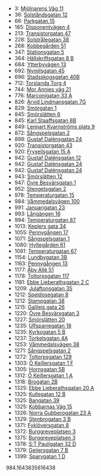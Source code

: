 - 3: [Mjölnarens Väg 11](https://www.homeq.se/lagenhet/59464-2rum-molnlycke-vastra-gotalands-lan-mjolnarens-vag/?ht_source=individual.59464&ht_container=search_results_list&ht_position=53&)
- 36: [Solståndsgatan 12](https://www.homeq.se/lagenhet/60048-3rum-goteborg-vastra-gotalands-lan-solstandsgatan/?ht_source=individual.60048&ht_container=search_results_list&ht_position=90&)
- 66: [Parkgatan 15](https://www.homeq.se/lagenhet/60043-3rum-kungsbacka-hallands-lan-parkgatan/?ht_source=individual.60043&ht_container=search_results_list&ht_position=97&)
- 185: [Disponentvägen 4](https://www.homeq.se/lagenhet/59466-2rum-molnlycke-vastra-gotalands-lan-disponentvagen/?ht_source=individual.59466&ht_container=search_results_list&ht_position=77&)
- 213: [Transistorgatan 47](https://www.homeq.se/lagenhet/60095-2rum-goteborg-vastra-gotalands-lan-transistorgatan/?ht_source=individual.60095&ht_container=search_results_list&ht_position=10&)
- 228: [Solstrålegatan 38](https://www.homeq.se/lagenhet/60053-3rum-goteborg-vastra-gotalands-lan-solstralegatan/?ht_source=individual.60053&ht_container=search_results_list&ht_position=86&)
- 268: [Kobbegården 51](https://www.homeq.se/lagenhet/60154-2rum-goteborg-vastra-gotalands-lan-kobbegarden/?ht_source=individual.60154&ht_container=search_results_list&ht_position=1&)
- 347: [Stationsgatan 5](https://www.homeq.se/lagenhet/58838-2rum-ytterby-vastra-gotalands-lan-stationsgatan/?ht_source=individual.58838&ht_container=search_results_list&ht_position=100&)
- 364: [Hällskriftsgatan 8 B](https://www.homeq.se/lagenhet/60110-2rum-goteborg-vastra-gotalands-lan-hallskriftsgatan/?ht_source=individual.60110&ht_container=search_results_list&ht_position=80&)
- 684: [Ytterbyvägen 13](https://www.homeq.se/lagenhet/60037-2rum-kungalv-vastra-gotalands-lan-ytterbyvagen/?ht_source=individual.60037&ht_container=search_results_list&ht_position=103&)
- 692: [Nymilsgatan 45](https://www.homeq.se/lagenhet/59058-2rum-goteborg-vastra-gotalands-lan-nymilsgatan/?ht_source=individual.59058&ht_container=search_results_list&ht_position=14&)
- 696: [Stadsskogsgatan 40B](https://www.homeq.se/lagenhet/60019-3rum-alingsas-vastra-gotalands-lan-stadsskogsgatan/?ht_source=individual.60019&ht_container=search_results_list&ht_position=104&)
- 712: [Torslanda Torg 4](https://www.homeq.se/lagenhet/56863-2rum-torslanda-vastra-gotalands-lan-torslanda-torg/?ht_source=individual.56863&ht_container=search_results_list&ht_position=96&)
- 744: [Mor Annies väg 21](https://www.homeq.se/lagenhet/60045-2rum-kungsbacka-hallands-lan-mor-annies-vag/?ht_source=individual.60045&ht_container=search_results_list&ht_position=89&)
- 776: [Marconigatan 33 A](https://www.homeq.se/lagenhet/60058-2rum-vastra-frolunda-vastra-gotalands-lan-marconigatan/?ht_source=individual.60058&ht_container=search_results_list&ht_position=11&)
- 826: [Arvid Lindmansgatan 7G](https://www.homeq.se/lagenhet/60128-2rum-goteborg-vastra-gotalands-lan-arvid-lindmansgatan/?ht_source=individual.60128&ht_container=search_results_list&ht_position=78&)
- 829: [Smörgatan 1](https://www.homeq.se/lagenhet/59413-2rum-goteborg-vastra-gotalands-lan-smorgatan/?ht_source=individual.59413&ht_container=search_results_list&ht_position=21&)
- 845: [Smörslätten 6](https://www.homeq.se/lagenhet/60185-2rum-goteborg-vastra-gotalands-lan-smorslatten/?ht_source=individual.60185&ht_container=search_results_list&ht_position=69&)
- 845: [Karl Staaffsgatan 8B](https://www.homeq.se/lagenhet/60007-2rum-goteborg-vastra-gotalands-lan-karl-staaffsgatan/?ht_source=individual.60007&ht_container=search_results_list&ht_position=79&)
- 849: [Lennart Kvarnströms plats 9](https://www.homeq.se/lagenhet/59392-2rum-goteborg-vastra-gotalands-lan-lennart-kvarnstroms-plats/?ht_source=individual.59392&ht_container=search_results_list&ht_position=36&)
- 872: [Sångspelsgatan 2](https://www.homeq.se/lagenhet/59679-2rum-hisings-backa-vastra-gotalands-lan-sangspelsgatan/?ht_source=individual.59679&ht_container=search_results_list&ht_position=75&)
- 898: [Gustaf Dalénsgatan 24](https://www.homeq.se/lagenhet/58874-2rum-goteborg-vastra-gotalands-lan-gustaf-dalensgatan/?ht_source=individual.58874&ht_container=search_results_list&ht_position=67&)
- 920: [Transistorgatan 43](https://www.homeq.se/lagenhet/59693-2rum-goteborg-vastra-gotalands-lan-transistorgatan/?ht_source=individual.59693&ht_container=search_results_list&ht_position=9&)
- 920: [Fryxellsgatan 15 A](https://www.homeq.se/lagenhet/57460-2rum-goteborg-vastra-gotalands-lan-fryxellsgatan/?ht_source=individual.57460&ht_container=search_results_list&ht_position=68&)
- 942: [Gustaf Dalénsgatan 12](https://www.homeq.se/lagenhet/58525-2rum-goteborg-vastra-gotalands-lan-gustaf-dalensgatan/?ht_source=individual.58525&ht_container=search_results_list&ht_position=61&)
- 942: [Gustaf Dalénsgatan 24](https://www.homeq.se/lagenhet/58527-2rum-goteborg-vastra-gotalands-lan-gustaf-dalensgatan/?ht_source=individual.58527&ht_container=search_results_list&ht_position=65&)
- 942: [Gustaf Dalénsgatan 24](https://www.homeq.se/lagenhet/57679-2rum-goteborg-vastra-gotalands-lan-gustaf-dalensgatan/?ht_source=individual.57679&ht_container=search_results_list&ht_position=66&)
- 943: [Smörslätten 12](https://www.homeq.se/lagenhet/58658-3rum-goteborg-vastra-gotalands-lan-smorslatten/?ht_source=individual.58658&ht_container=search_results_list&ht_position=71&)
- 947: [Övre Besvärsgatan 1](https://www.homeq.se/lagenhet/60144-4rum-goteborg-vastra-gotalands-lan-ovre-besvarsgatan/?ht_source=individual.60144&ht_container=search_results_list&ht_position=30&)
- 952: [Stengetsgatan 2](https://www.homeq.se/lagenhet/59854-2rum-vastra-frolunda-vastra-gotalands-lan-stengetsgatan/?ht_source=individual.59854&ht_container=search_results_list&ht_position=35&)
- 978: [Temperaturgatan 15](https://www.homeq.se/lagenhet/60061-3rum-goteborg-vastra-gotalands-lan-temperaturgatan/?ht_source=individual.60061&ht_container=search_results_list&ht_position=83&)
- 984: [Våmmedalsvägen 100](https://www.homeq.se/lagenhet/59825-2rum-kallered-vastra-gotalands-lan-vammedalsvagen/?ht_source=individual.59825&ht_container=search_results_list&ht_position=16&)
- 991: [Januarigatan 23](https://www.homeq.se/lagenhet/60212-2rum-goteborg-vastra-gotalands-lan-januarigatan/?ht_source=individual.60212&ht_container=search_results_list&ht_position=93&)
- 993: [Långängen 16](https://www.homeq.se/lagenhet/60120-2rum-goteborg-vastra-gotalands-lan-langangen/?ht_source=individual.60120&ht_container=search_results_list&ht_position=60&)
- 994: [Temperaturgatan 87](https://www.homeq.se/lagenhet/60022-3rum-goteborg-vastra-gotalands-lan-temperaturgatan/?ht_source=individual.60022&ht_container=search_results_list&ht_position=85&)
- 1013: [Keplers gata 34](https://www.homeq.se/lagenhet/58571-2rum-goteborg-vastra-gotalands-lan-keplers-gata/?ht_source=individual.58571&ht_container=search_results_list&ht_position=92&)
- 1055: [Pennygången 17](https://www.homeq.se/lagenhet/59673-2rum-goteborg-vastra-gotalands-lan-pennygangen/?ht_source=individual.59673&ht_container=search_results_list&ht_position=26&)
- 1071: [Sångspelsgatan 1](https://www.homeq.se/lagenhet/59681-3rum-hisings-backa-vastra-gotalands-lan-sangspelsgatan/?ht_source=individual.59681&ht_container=search_results_list&ht_position=74&)
- 1080: [Hyltegården 61](https://www.homeq.se/lagenhet/59141-2rum-goteborg-vastra-gotalands-lan-hyltegarden/?ht_source=individual.59141&ht_container=search_results_list&ht_position=3&)
- 1081: [Temperaturgatan 67](https://www.homeq.se/lagenhet/60036-2rum-goteborg-vastra-gotalands-lan-temperaturgatan/?ht_source=individual.60036&ht_container=search_results_list&ht_position=84&)
- 1154: [Lundbygatan 3B](https://www.homeq.se/lagenhet/60040-2rum-goteborg-vastra-gotalands-lan-lundbygatan/?ht_source=individual.60040&ht_container=search_results_list&ht_position=52&)
- 1163: [Pennygången 13](https://www.homeq.se/lagenhet/59689-4rum-goteborg-vastra-gotalands-lan-pennygangen/?ht_source=individual.59689&ht_container=search_results_list&ht_position=25&)
- 1177: [Åby Allé 51](https://www.homeq.se/lagenhet/58450-2rum-goteborg-vastra-gotalands-lan-aby-alle/?ht_source=individual.58450&ht_container=search_results_list&ht_position=2&)
- 1178: [Toltorpsgatan 117](https://www.homeq.se/lagenhet/56342-2rum-molndal-vastra-gotalands-lan-toltorpsgatan/?ht_source=individual.56342&ht_container=search_results_list&ht_position=8&)
- 1181: [Ebbe Lieberathsgatan 2 C](https://www.homeq.se/lagenhet/59488-2rum-goteborg-vastra-gotalands-lan-ebbe-lieberathsgatan/?ht_source=individual.59488&ht_container=search_results_list&ht_position=22&)
- 1209: [Julaftonsgatan 35](https://www.homeq.se/lagenhet/59109-2rum-goteborg-vastra-gotalands-lan-julaftonsgatan/?ht_source=individual.59109&ht_container=search_results_list&ht_position=94&)
- 1212: [Speldosegatan 8](https://www.homeq.se/lagenhet/59836-3rum-vastra-frolunda-vastra-gotalands-lan-speldosegatan/?ht_source=individual.59836&ht_container=search_results_list&ht_position=18&)
- 1212: [Stampgatan 38](https://www.homeq.se/lagenhet/59999-2rum-goteborg-vastra-gotalands-lan-stampgatan/?ht_source=individual.59999&ht_container=search_results_list&ht_position=37&)
- 1215: [Galileis gata 26](https://www.homeq.se/lagenhet/59618-3rum-goteborg-vastra-gotalands-lan-galileis-gata/?ht_source=individual.59618&ht_container=search_results_list&ht_position=95&)
- 1220: [Övre Besvärsgatan 3](https://www.homeq.se/lagenhet/60140-3rum-goteborg-vastra-gotalands-lan-ovre-besvarsgatan/?ht_source=individual.60140&ht_container=search_results_list&ht_position=32&)
- 1227: [Smörslätten 20](https://www.homeq.se/lagenhet/58654-2rum-goteborg-vastra-gotalands-lan-smorslatten/?ht_source=individual.58654&ht_container=search_results_list&ht_position=70&)
- 1235: [Ulfsparregatan 18](https://www.homeq.se/lagenhet/59473-2rum-goteborg-vastra-gotalands-lan-ulfsparregatan/?ht_source=individual.59473&ht_container=search_results_list&ht_position=44&)
- 1235: [Kyrkogatan 5 B](https://www.homeq.se/lagenhet/59619-2rum-jonsered-vastra-gotalands-lan-kyrkogatan/?ht_source=individual.59619&ht_container=search_results_list&ht_position=98&)
- 1237: [Torkelsgatan 4A](https://www.homeq.se/lagenhet/60145-2rum-goteborg-vastra-gotalands-lan-torkelsgatan/?ht_source=individual.60145&ht_container=search_results_list&ht_position=49&)
- 1253: [Våmmedalsvägen 38](https://www.homeq.se/lagenhet/57695-3rum-kallered-vastra-gotalands-lan-vammedalsvagen/?ht_source=individual.57695&ht_container=search_results_list&ht_position=13&)
- 1271: [Sångspelsgatan 2](https://www.homeq.se/lagenhet/59678-2rum-hisings-backa-vastra-gotalands-lan-sangspelsgatan/?ht_source=individual.59678&ht_container=search_results_list&ht_position=76&)
- 1272: [Toltorpsgatan 129](https://www.homeq.se/lagenhet/56343-2rum-molndal-vastra-gotalands-lan-toltorpsgatan/?ht_source=individual.56343&ht_container=search_results_list&ht_position=7&)
- 1303: [Ö Keillersgatan 1 F](https://www.homeq.se/lagenhet/59418-2rum-goteborg-vastra-gotalands-lan-o-keillersgatan/?ht_source=individual.59418&ht_container=search_results_list&ht_position=58&)
- 1305: [Hornsgatan 5B](https://www.homeq.se/lagenhet/58842-3rum-goteborg-vastra-gotalands-lan-hornsgatan/?ht_source=individual.58842&ht_container=search_results_list&ht_position=73&)
- 1312: [Ö Keillersgatan 1 A](https://www.homeq.se/lagenhet/60207-2rum-goteborg-vastra-gotalands-lan-o-keillersgatan/?ht_source=individual.60207&ht_container=search_results_list&ht_position=59&)
- 1318: [Brogatan 2B](https://www.homeq.se/lagenhet/59956-3rum-molndal-vastra-gotalands-lan-brogatan/?ht_source=individual.59956&ht_container=search_results_list&ht_position=6&)
- 1325: [Ebbe Lieberathsgatan 20 A](https://www.homeq.se/lagenhet/56818-2rum-goteborg-vastra-gotalands-lan-ebbe-lieberathsgatan/?ht_source=individual.56818&ht_container=search_results_list&ht_position=19&)
- 1325: [Kullegatan 12 B](https://www.homeq.se/lagenhet/58491-3rum-goteborg-vastra-gotalands-lan-kullegatan/?ht_source=individual.58491&ht_container=search_results_list&ht_position=20&)
- 1325: [Bangatan 39](https://www.homeq.se/lagenhet/60013-2rum-goteborg-vastra-gotalands-lan-bangatan/?ht_source=individual.60013&ht_container=search_results_list&ht_position=34&)
- 1325: [Kobbarnas Väg 15](https://www.homeq.se/lagenhet/58042-2rum-goteborg-vastra-gotalands-lan-kobbarnas-vag/?ht_source=individual.58042&ht_container=search_results_list&ht_position=45&)
- 1326: [Norra Gubberogatan 23 A](https://www.homeq.se/lagenhet/59189-2rum-goteborg-vastra-gotalands-lan-norra-gubberogatan/?ht_source=individual.59189&ht_container=search_results_list&ht_position=46&)
- 1329: [Stenbrogatan 3 B](https://www.homeq.se/lagenhet/59608-2rum-molndal-vastra-gotalands-lan-stenbrogatan/?ht_source=individual.59608&ht_container=search_results_list&ht_position=5&)
- 1371: [Fyklöversgatan 8](https://www.homeq.se/lagenhet/57537-4rum-goteborg-vastra-gotalands-lan-fykloversgatan/?ht_source=individual.57537&ht_container=search_results_list&ht_position=72&)
- 1372: [Burggreveplatsen 3](https://www.homeq.se/lagenhet/59600-2rum-goteborg-vastra-gotalands-lan-burggreveplatsen/?ht_source=individual.59600&ht_container=search_results_list&ht_position=39&)
- 1375: [Burggreveplatsen 3](https://www.homeq.se/lagenhet/59620-3rum-goteborg-vastra-gotalands-lan-burggreveplatsen/?ht_source=individual.59620&ht_container=search_results_list&ht_position=38&)
- 1378: [S:T Pauligatan 32 D](https://www.homeq.se/lagenhet/58199-3rum-goteborg-vastra-gotalands-lan-s:t-pauligatan/?ht_source=individual.58199&ht_container=search_results_list&ht_position=42&)
- 1379: [Geijersgatan 7 B](https://www.homeq.se/lagenhet/60202-2rum-goteborg-vastra-gotalands-lan-geijersgatan/?ht_source=individual.60202&ht_container=search_results_list&ht_position=33&)
- 1399: [Sparvgatan 1 D](https://www.homeq.se/lagenhet/59641-2rum-goteborg-vastra-gotalands-lan-sparvgatan/?ht_source=individual.59641&ht_container=search_results_list&ht_position=57&)

984.1643835616438
